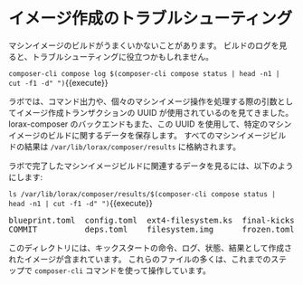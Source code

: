 # イメージ作成のトラブルシューティング

マシンイメージのビルドがうまくいかないことがあります。 ビルドのログを見ると、トラブルシューティングに役立つかもしれません。

`composer-cli compose log $(composer-cli compose status | head -n1 | cut -f1 -d" ")`{{execute}}

ラボでは、コマンド出力や、個々のマシンイメージ操作を処理する際の引数としてイメージ作成トランザクションの UUID が使用されているのを見てきました。 lorax-composer のバックエンドもまた、この UUID を使用して、特定のマシンイメージのビルドに関するデータを保存します。 すべてのマシンイメージビルドの結果は `/var/lib/lorax/composer/results` に格納されます。

ラボで完了したマシンイメージビルドに関連するデータを見るには、以下のようにします:

`ls /var/lib/lorax/composer/results/$(composer-cli compose status | head -n1 | cut -f1 -d" ")`{{execute}}

<pre class="file">
blueprint.toml  config.toml  ext4-filesystem.ks  final-kickstart.ks  logs    times.toml
COMMIT          deps.toml    filesystem.img      frozen.toml         STATUS
</pre>

このディレクトリには、キックスタートの命令、ログ、状態、結果として作成されたイメージが含まれています。 これらのファイルの多くは、これまでのステップで `composer-cli` コマンドを使って操作しています。
